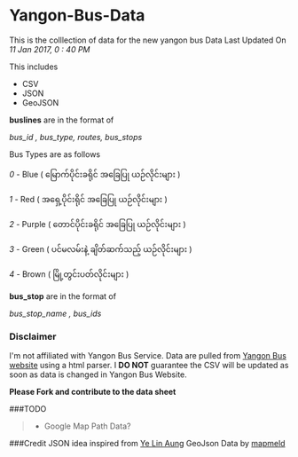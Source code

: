 # Yangon-Bus-Data
This is the colllection of  data for the new yangon bus
Data Last Updated On *11 Jan 2017, 0 : 40 PM*

This includes
* CSV
* JSON
* GeoJSON

**buslines** are in the format of 

*bus_id , bus_type, routes, bus_stops*

Bus Types are as follows

*0* - Blue ( မြောက်ပိုင်းခရိုင် အခြေပြု ယဉ်လိုင်းများ )

*1* - Red ( အရှေ့ပိုင်းရိုင် အခြေပြု ယဉ်လိုင်းများ )

*2* - Purple ( တောင်ပိုင်းခရိုင် အခြေပြု ယဉ်လိုင်းများ )

*3* - Green ( ပင်မလမ်းနဲ့ ချိတ်ဆက်သည့် ယဉ်လိုင်းများ )

*4* - Brown ( မြို့တွင်းပတ်လိုင်းများ )

**bus_stop** are in the format of 

*bus_stop_name , bus_ids*

### Disclaimer
I'm not affiliated with Yangon Bus Service. Data are pulled from [Yangon Bus website](http://yangonbus.com/) using a html parser. I **DO NOT** guarantee the CSV will be updated as soon as data is changed in Yangon Bus Website.

**Please Fork and contribute to the data sheet**

###TODO
>* Google Map Path Data?

###Credit
JSON idea inspired from [Ye Lin Aung](https://github.com/ye-lin-aung) 
GeoJson Data by [mapmeld](https://github.com/mapmeld)
